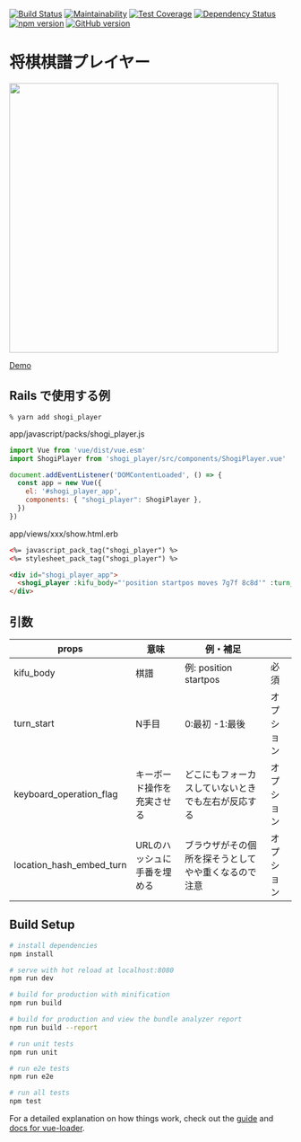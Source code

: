 [![Build Status](https://travis-ci.org/akicho8/shogi-player.svg?branch=master)](https://travis-ci.org/akicho8/shogi-player)
[![Maintainability](https://api.codeclimate.com/v1/badges/4de340004a69572e32a0/maintainability)](https://codeclimate.com/github/akicho8/shogi-player/maintainability)
[![Test Coverage](https://api.codeclimate.com/v1/badges/4de340004a69572e32a0/test_coverage)](https://codeclimate.com/github/akicho8/shogi-player/test_coverage)
[![Dependency Status](https://gemnasium.com/badges/github.com/akicho8/shogi-player.svg)](https://gemnasium.com/github.com/akicho8/shogi-player)
[![npm version](https://badge.fury.io/js/shogi_player.svg)](https://badge.fury.io/js/shogi_player)
[![GitHub version](https://badge.fury.io/gh/akicho8%2Fshogi-player.svg)](https://badge.fury.io/gh/akicho8%2Fshogi-player)

# 将棋棋譜プレイヤー

<p><a href="https://akicho8.github.io/shogi-player/"><img src="shogi-player.png" height="480" /></a></p>

[Demo](https://akicho8.github.io/shogi-player/)

## Rails で使用する例

```shell
% yarn add shogi_player
```

app/javascript/packs/shogi_player.js

```JavaScript
import Vue from 'vue/dist/vue.esm'
import ShogiPlayer from 'shogi_player/src/components/ShogiPlayer.vue'

document.addEventListener('DOMContentLoaded', () => {
  const app = new Vue({
    el: '#shogi_player_app',
    components: { "shogi_player": ShogiPlayer },
  })
})
```

app/views/xxx/show.html.erb

```html
<%= javascript_pack_tag("shogi_player") %>
<%= stylesheet_pack_tag("shogi_player") %>

<div id="shogi_player_app">
  <shogi_player :kifu_body="'position startpos moves 7g7f 8c8d'" :turn_start="-1"></shogi_player>
</div>
```

## 引数

| props                    | 意味                        | 例・補足                                             |            |
|--------------------------|-----------------------------|------------------------------------------------------|------------|
| kifu_body                | 棋譜                        | 例: position startpos                                | 必須       |
| turn_start               | N手目                       | 0:最初 -1:最後                                       | オプション |
| keyboard_operation_flag  | キーボード操作を充実させる  | どこにもフォーカスしていないときでも左右が反応する   | オプション |
| location_hash_embed_turn | URLのハッシュに手番を埋める | ブラウザがその個所を探そうとしてやや重くなるので注意 | オプション |


## Build Setup

```bash
# install dependencies
npm install

# serve with hot reload at localhost:8080
npm run dev

# build for production with minification
npm run build

# build for production and view the bundle analyzer report
npm run build --report

# run unit tests
npm run unit

# run e2e tests
npm run e2e

# run all tests
npm test
```

For a detailed explanation on how things work, check out the [guide](http://vuejs-templates.github.io/webpack/) and [docs for vue-loader](http://vuejs.github.io/vue-loader).
